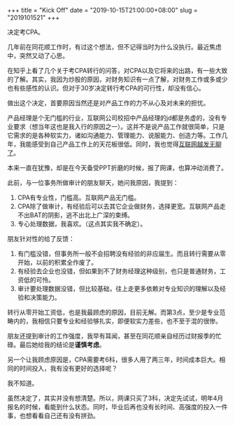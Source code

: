 +++
title = "Kick Off"
date = "2019-10-15T21:00:00+08:00"
slug = "2019101521"
+++

决定考CPA。

几年前在同花顺工作时，有过这个想法，但不记得当时为什么没执行。最近焦虑中，突然又动了心思。

在知乎上看了几个关于考CPA转行的问答，对CPA以及它将来的出路，有一些大致的了解。其实，我因为炒股的原因，对财务知识有一点了解，对财务工作或多或少也有些感性的认识。但对于30岁决定转行考CPA的可行性，却没有信心。

做出这个决定，首要原因当然还是对产品工作的力不从心及对未来的担忧。

产品经理是个无门槛的行业，互联网公司校招中产品经理的jd都是务虚的，没有专业要求（想当年这也是我入行的原因之一）。这并不是说产品工作就很简单，只是它需求的是各种软实力，诸如沟通能力、管理能力、说服能力、创造力等。工作几年，我能感受到自己产品工作上的天花板很低。同时，我也觉得[互联网越发无聊了](/blog/2019101023.html)。

本来一直在犹豫，却是在今天备受PPT折磨的时候，报了网课，也算冲动消费了。

此前，与一位事务所做审计的朋友聊天，她问我原因，我提到：

1. CPA有专业性，门槛高。互联网产品无门槛。
2. CPA除了做审计，有经验后可以去其它企业做财务，选择更宽。互联网产品走不出BAT的阴影，逃不出北上广深的束缚。
3. 专心处理数据，我喜欢。（这点其实我不确定）。

朋友针对性的给了反馈：

1. 有门槛没错，但事务所一般不会招聘没有经验的非应届生。而且转行需要从零开始，以前的积累全作废了。
2. 有经验去企业也没错，但如果到不了财务经理这种级别，也只是普通财务，工资低的可怜。
3. 审计要处理数据没错，但比较基础，往上走更多依赖对专业知识的理解以及经验和决策能力。

转行从零开始工资低，也是我最顾虑的原因，目前无解。而第3点，至少是专业范畴内的，我相信只要专业和经验够扎实，即便软实力差些，也不至于混的很惨。

朋友还提到审计的工作强度，我早有耳闻，甚至在同花顺亲自经历过财报季的忙碌。最后她给我的结论是**谨慎考虑**。

另一个让我顾虑原因是，CPA需要考6科，很多人用了两三年，时间成本巨大。相同的时间投入，我有没有更好的选择呢？

我不知道。

虽然决定了，其实并没有想清楚。所以，网课只买了3科，决定先试试，明年4月报名的时候，看能到什么状态。同时，毕业后再也没有长时间、高强度的投入一件事，也想看看自己还有没有拼劲。




